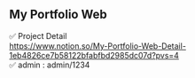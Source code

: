 ## My Portfolio Web

✅ Project Detail<br>
https://www.notion.so/My-Portfolio-Web-Detail-1eb4826ce7b58122bfabfbd2985dc07d?pvs=4
<br>
✅ admin : admin/1234<br>